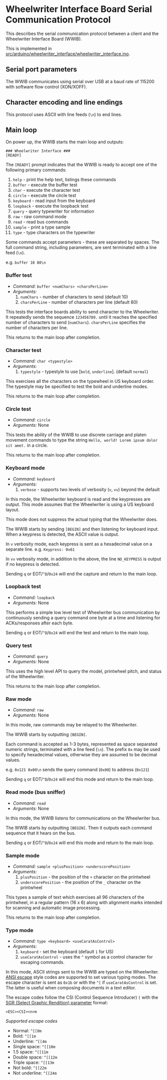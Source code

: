 # Wheelwriter Interface Board Serial Communication Protocol

This describes the serial communication protocol between a client and the 
Wheelwriter Interface Board (WWIB).

This is implemented in [src/arduino/wheelwriter_interface/wheelwriter_interface.ino](../src/arduino/wheelwriter_interface/wheelwriter_interface.ino).

## Serial port parameters
The WWIB communicates using serial over USB at a baud rate of 115200 with 
software flow control (XON/XOFF).

## Character encoding and line endings
This protocol uses ASCII with line feeds (`\n`) to end lines.

## Main loop
On power up, the WWIB starts the main loop and outputs:

```
### Wheelwriter Interface ###
[READY]
```

The `[READY]` prompt indicates that the WWIB is ready to accept one of the 
following primary commands:

1. `help` - print the help text, listings these commands
2. `buffer` - execute the buffer test
3. `char` - execute the character test
4. `circle` - execute the circle test
5. `keyboard` - read input from the keyboard
6. `loopback` - execute the loopback test
7. `query` - query typewriter for information
8. `raw` - raw command mode
9. `read` - read bus commands
10. `sample` - print a type sample
11. `type` - type characters on the typewriter

Some commands accept parameters - these are separated by spaces. The full 
command string, including parameters, are sent terminated with a line feed (`\n`).

e.g. `buffer 10 80\n`

### Buffer test
* *Command:* `buffer <numChars> <charsPerLine>`
* *Arguments:* 
    1. `numChars` - number of characters to send (default 10)
    2. `charsPerLine` - number of characters per line (default 80)

This tests the interface boards ability to send character to the Wheelwriter. It 
repeatedly sends the sequence `123456789.` until it reaches the specified number 
of characters to send (`numChars`). `charsPerLine` specifies the number of 
characters per line.

This returns to the main loop after completion.

### Character test
* *Command:* `char <typestyle>`
* *Arguments:* 
    1. `typestyle` - typestyle to use [`bold`, `underline`]. (default `normal`)

This exercises all the characters on the typewheel in US keyboard order. The 
typestyle may be specified to test the bold and underline modes.

This returns to the main loop after completion.

### Circle test
* *Command:* `circle`
* *Arguments:* None

This tests the ability of the WWIB to use discrete carriage and platen movement 
commands to type the string `Hello, world! Lorem ipsum dolor sit amet.` in a 
circle.

This returns to the main loop after completion.

### Keyboard mode
* *Command:* `keyboard`
* *Arguments:*
    1. `verbose` - supports two levels of verbosity (`v`, `vv`) beyond the default

In this mode, the Wheelwriter keyboard is read and the keypresses are output. 
This mode assumes that the Wheelwriter is using a US keyboard layout.

This mode does not suppress the actual typing that the Wheelwriter does.

The WWIB starts by sending `[BEGIN]` and then listening for keyboard input. 
When a keypress is detected, the ASCII value is output. 

In `v` verbosity mode, each keypress is sent as a hexadecimal value on a 
separate line. e.g. `Keypress: 0x61`

In `vv` verbosity mode, in addition to the above, the line `NO_KEYPRESS` is 
output if no keypress is detected.

Sending `q` or EOT/`^D`/`0x24` will end the capture and return to the main 
loop.

### Loopback test
* *Command:* `loopback`
* *Arguments:* None

This performs a simple low level test of Wheelwriter bus communication by 
continuously sending a query command one byte at a time and listening for 
ACKs/responses after each byte.

Sending `q` or EOT/`^D`/`0x24` will end the test and return to the main 
loop.

### Query test
* *Command:* `query`
* *Arguments:* None

This uses the high level API to query the model, printwheel pitch, and status of 
the Wheelwriter.

This returns to the main loop after completion.

### Raw mode
* *Command:* `raw`
* *Arguments:* None

In this mode, raw commands may be relayed to the Wheelwriter. 

The WWIB starts by outputting `[BEGIN]`.

Each command is accepted as 1-3 bytes, represented as space separated numeric 
strings, terminated with a line feed (`\n`). The prefix `0x` may be used to 
specify hexadecimal values, otherwise they are assumed to be decimal values.

e.g. `0x121 0x00\n` sends the query command (`0x00`) to address (`0x121`)

Sending `q` or EOT/`^D`/`0x24` will end this mode and return to the main 
loop.

### Read mode (bus sniffer)
* *Command:* `read`
* *Arguments:* None

In this mode, the WWIB listens for communications on the Wheelwriter bus.

The WWIB starts by outputting `[BEGIN]`. Then it outputs each command sequence 
that it hears on the bus.

Sending `q` or EOT/`^D`/`0x24` will end this mode and return to the main 
loop.

### Sample mode
* *Command:* `sample <plusPosition> <underscorePosition>`
* *Arguments:*
    1. `plusPosition` - the position of the `+` character on the printwheel
    2. `underscorePosition` - the position of the `_` character on the printwheel

This types a sample of text which exercises all 96 characters of the printwheel, 
in a regular pattern (16 x 6) along with alignment marks intended for scanning 
and automatic image processing. 

This returns to the main loop after completion.


### Type mode
* *Command:* `type <keyboard> <useCaratAsControl>`
* *Arguments:*
    1. `keyboard` - set the keyboard (default `1` for US)
    2. `useCaratAsControl` - uses the `^` symbol as a control character for
        escaping commands.

In this mode, ASCII strings sent to the WWIB are typed on the Wheelwriter. 
[ANSI escape](https://en.wikipedia.org/wiki/ANSI_escape_code) style codes are 
supported to set various typing modes. The escape character is sent as `0x1b` or 
with the `^[` if `useCaratAsControl` is set. The latter is useful when 
composing documents in a text editor.

The escape codes follow the CSI (Control Sequence Introducer) `[` with the 
[SGR (Select Graphic Rendition) parameter](https://en.wikipedia.org/wiki/ANSI_escape_code#SGR_(Select_Graphic_Rendition)_parameters) format:

`<ESC><CSI><n>m`

*Supported escape codes*
* Normal: `^[[0m`
* Bold: `^[[1m`
* Underline: `^[[4m`
* Single space: `^[[10m`
* 1.5 space: `^[[11m`
* Double space: `^[[12m`
* Triple space: `^[[13m`
* Not bold: `^[[22m`
* Not underline: `^[[24m`

